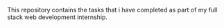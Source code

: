 This repository contains the tasks that i have completed as part of my full stack web development internship.
